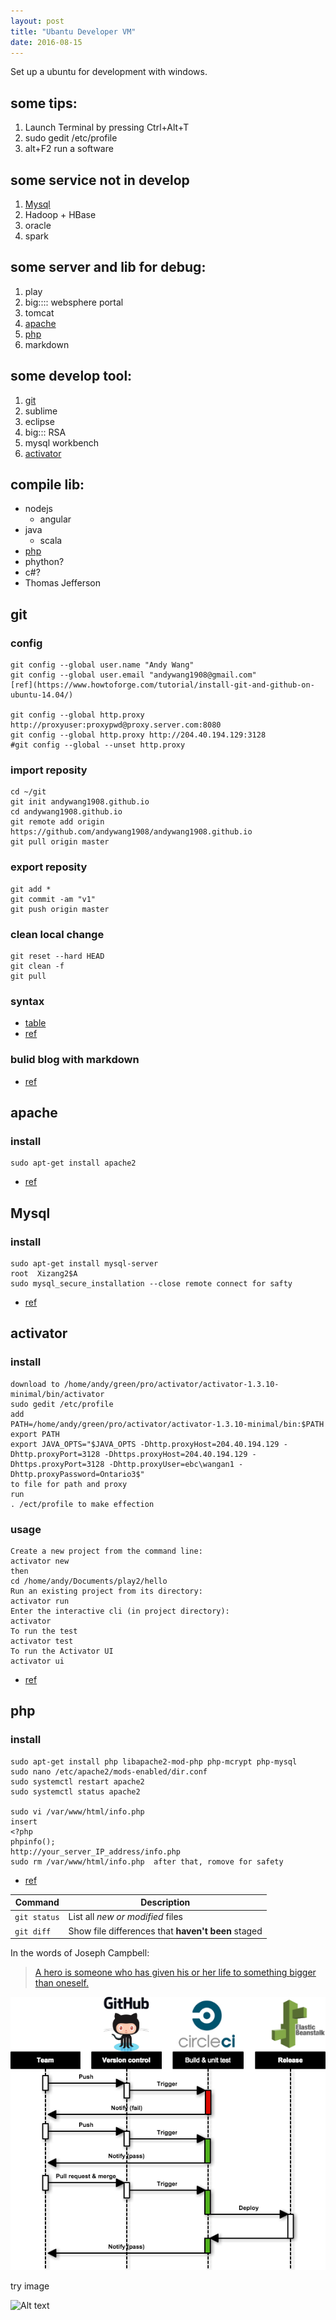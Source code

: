 ```yaml
---
layout: post
title: "Ubantu Developer VM"
date: 2016-08-15
---
```


Set up a ubuntu for development with windows.
	
## some tips:

1. Launch Terminal by pressing Ctrl+Alt+T
2. sudo gedit /etc/profile
2. alt+F2 run a software

## some service not in develop
1. [Mysql](#Mysql)
2. Hadoop + HBase
3. oracle
4. spark

## some server and lib for debug:
1. play
2. big:::: websphere portal
2. tomcat
2. [apache](#apache)
  1. [php](#php)
  2. markdown


## some develop tool:

1. [git](#git)
2. sublime
2. eclipse
2. big:::  RSA
2. mysql workbench
2. [activator](#activator)

## compile lib:

- nodejs
  - angular
- java
  - scala
- [php](#php)
- phython?
- c#?
- Thomas Jefferson	


## <a name="git"></a>git

### config
```
git config --global user.name "Andy Wang"
git config --global user.email "andywang1908@gmail.com"
[ref](https://www.howtoforge.com/tutorial/install-git-and-github-on-ubuntu-14.04/)

git config --global http.proxy http://proxyuser:proxypwd@proxy.server.com:8080
git config --global http.proxy http://204.40.194.129:3128
#git config --global --unset http.proxy
```

### import reposity
```
cd ~/git
git init andywang1908.github.io
cd andywang1908.github.io
git remote add origin https://github.com/andywang1908/andywang1908.github.io
git pull origin master
```

### export reposity
```
git add *
git commit -am "v1"
git push origin master
```

### clean local change
```
git reset --hard HEAD
git clean -f
git pull
```

### syntax
- [table](https://help.github.com/articles/organizing-information-with-tables/)
- [ref](https://github.com/adam-p/markdown-here/wiki/Markdown-Cheatsheet#code)

### bulid blog with markdown
- [ref](http://jmcglone.com/guides/github-pages/)

## <a name="apache"></a>apache

### install
```
sudo apt-get install apache2
```
- [ref](https://www.digitalocean.com/community/tutorials/how-to-install-linux-apache-mysql-php-lamp-stack-on-ubuntu-16-04)

## <a name="Mysql"></a>Mysql

### install
```
sudo apt-get install mysql-server
root  Xizang2$A
sudo mysql_secure_installation --close remote connect for safty
```
- [ref](https://www.digitalocean.com/community/tutorials/how-to-install-linux-apache-mysql-php-lamp-stack-on-ubuntu-16-04)

## <a name="activator"></a>activator

### install
```
download to /home/andy/green/pro/activator/activator-1.3.10-minimal/bin/activator
sudo gedit /etc/profile
add 
PATH=/home/andy/green/pro/activator/activator-1.3.10-minimal/bin:$PATH
export PATH
export JAVA_OPTS="$JAVA_OPTS -Dhttp.proxyHost=204.40.194.129 -Dhttp.proxyPort=3128 -Dhttps.proxyHost=204.40.194.129 -Dhttps.proxyPort=3128 -Dhttp.proxyUser=ebc\wangan1 -Dhttp.proxyPassword=Ontario3$"
to file for path and proxy
run 
. /ect/profile to make effection
```

### usage
```
Create a new project from the command line:
activator new
then 
cd /home/andy/Documents/play2/hello
Run an existing project from its directory:
activator run
Enter the interactive cli (in project directory):
activator
To run the test
activator test
To run the Activator UI
activator ui
```

- [ref](https://www.digitalocean.com/community/tutorials/how-to-install-linux-apache-mysql-php-lamp-stack-on-ubuntu-16-04)

## <a name="php"></a>php

### install
```
sudo apt-get install php libapache2-mod-php php-mcrypt php-mysql
sudo nano /etc/apache2/mods-enabled/dir.conf
sudo systemctl restart apache2
sudo systemctl status apache2

sudo vi /var/www/html/info.php
insert
<?php
phpinfo();
http://your_server_IP_address/info.php 
sudo rm /var/www/html/info.php  after that, romove for safety
```
- [ref](https://www.digitalocean.com/community/tutorials/how-to-install-linux-apache-mysql-php-lamp-stack-on-ubuntu-16-04)


| Command | Description |
| --- | --- |
| `git status` | List all *new or modified* files |
| `git diff` | Show file differences that **haven't been** staged |


In the words of Joseph Campbell:

> [A hero is someone who has given his or her life to something bigger than oneself.](http://www.brainyquote.com/quotes/topics/topic_inspirational2.html)

<img src='/images/2016-08-04-CI.png'/>

try image

![Alt text](https://googledrive.com/host/0B-gKvP-SnWnKQ1d4cE9GSVQ5RWc/image/2016-08-04-CI.png "Optional title")
